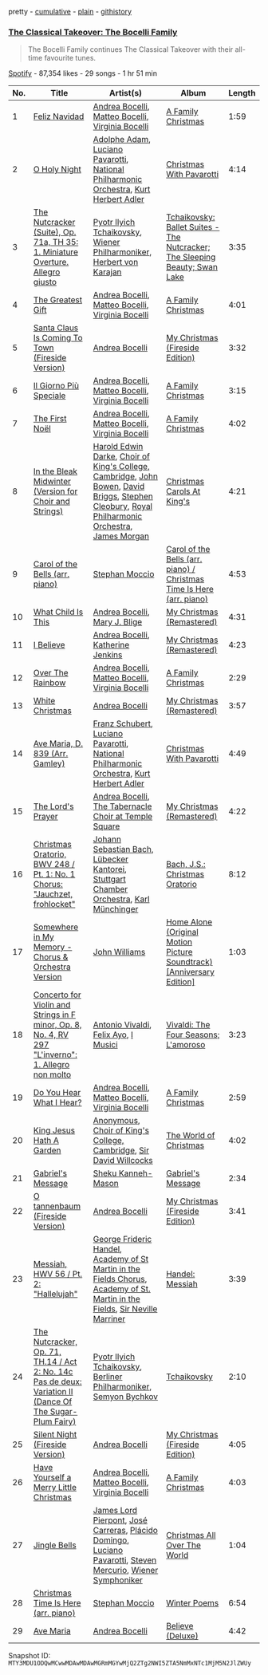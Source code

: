 pretty - [cumulative](/playlists/cumulative/37i9dQZF1DWXtBjoO4Thyy.md) - [plain](/playlists/plain/37i9dQZF1DWXtBjoO4Thyy) - [githistory](https://github.githistory.xyz/mackorone/spotify-playlist-archive/blob/main/playlists/plain/37i9dQZF1DWXtBjoO4Thyy)

### [The Classical Takeover: The Bocelli Family](https://open.spotify.com/playlist/37i9dQZF1DWXtBjoO4Thyy)

> The Bocelli Family continues The Classical Takeover with their all\-time favourite tunes.

[Spotify](https://open.spotify.com/user/spotify) - 87,354 likes - 29 songs - 1 hr 51 min

| No. | Title | Artist(s) | Album | Length |
|---|---|---|---|---|
| 1 | [Feliz Navidad](https://open.spotify.com/track/4h8gC82RmwrIsNYibTbXvs) | [Andrea Bocelli](https://open.spotify.com/artist/3EA9hVIzKfFiQI0Kikz2wo), [Matteo Bocelli](https://open.spotify.com/artist/3SzmIPVTtVc0AzbR8kwk0w), [Virginia Bocelli](https://open.spotify.com/artist/5zF9MgOi02PuW8KAH9VtyX) | [A Family Christmas](https://open.spotify.com/album/5q3BRC7sphYO3vIhAsOTFc) | 1:59 |
| 2 | [O Holy Night](https://open.spotify.com/track/0lD2KSQ1NpPK3yYWsOmWvl) | [Adolphe Adam](https://open.spotify.com/artist/71VUVLmoTKKYfIugkavMeS), [Luciano Pavarotti](https://open.spotify.com/artist/0Y8KmFkKOgJybpVobn1onU), [National Philharmonic Orchestra](https://open.spotify.com/artist/2Ek1WGW7WeyDoxsZiu0AAd), [Kurt Herbert Adler](https://open.spotify.com/artist/6hiFukbNj4yzxTtQ2CrUFP) | [Christmas With Pavarotti](https://open.spotify.com/album/09N9UkEQRmcGccwnonS5rq) | 4:14 |
| 3 | [The Nutcracker \(Suite\), Op\. 71a, TH 35: 1\. Miniature Overture\. Allegro giusto](https://open.spotify.com/track/1BQMuHvQt4sqM3BHaa4pMe) | [Pyotr Ilyich Tchaikovsky](https://open.spotify.com/artist/3MKCzCnpzw3TjUYs2v7vDA), [Wiener Philharmoniker](https://open.spotify.com/artist/003f4bk13c6Q3gAUXv7dGJ), [Herbert von Karajan](https://open.spotify.com/artist/5zCaQxjl110XTrm4LQ1CxY) | [Tchaikovsky: Ballet Suites \- The Nutcracker; The Sleeping Beauty; Swan Lake](https://open.spotify.com/album/2jgxcoQqEde7wyqUeyL2pd) | 3:35 |
| 4 | [The Greatest Gift](https://open.spotify.com/track/6GBYT0dqkba3xaXS5BkPKE) | [Andrea Bocelli](https://open.spotify.com/artist/3EA9hVIzKfFiQI0Kikz2wo), [Matteo Bocelli](https://open.spotify.com/artist/3SzmIPVTtVc0AzbR8kwk0w), [Virginia Bocelli](https://open.spotify.com/artist/5zF9MgOi02PuW8KAH9VtyX) | [A Family Christmas](https://open.spotify.com/album/5q3BRC7sphYO3vIhAsOTFc) | 4:01 |
| 5 | [Santa Claus Is Coming To Town \(Fireside Version\)](https://open.spotify.com/track/1YlM7rSg7XT1DGY6Vy5zhw) | [Andrea Bocelli](https://open.spotify.com/artist/3EA9hVIzKfFiQI0Kikz2wo) | [My Christmas \(Fireside Edition\)](https://open.spotify.com/album/4Q17cfjjk9wMQ1PAFkGjPS) | 3:32 |
| 6 | [Il Giorno Più Speciale](https://open.spotify.com/track/6FzsCT6DCr8hckm5FdU4do) | [Andrea Bocelli](https://open.spotify.com/artist/3EA9hVIzKfFiQI0Kikz2wo), [Matteo Bocelli](https://open.spotify.com/artist/3SzmIPVTtVc0AzbR8kwk0w), [Virginia Bocelli](https://open.spotify.com/artist/5zF9MgOi02PuW8KAH9VtyX) | [A Family Christmas](https://open.spotify.com/album/5q3BRC7sphYO3vIhAsOTFc) | 3:15 |
| 7 | [The First Noël](https://open.spotify.com/track/4GvIQJ0xGu1IaaLEs8PWFe) | [Andrea Bocelli](https://open.spotify.com/artist/3EA9hVIzKfFiQI0Kikz2wo), [Matteo Bocelli](https://open.spotify.com/artist/3SzmIPVTtVc0AzbR8kwk0w), [Virginia Bocelli](https://open.spotify.com/artist/5zF9MgOi02PuW8KAH9VtyX) | [A Family Christmas](https://open.spotify.com/album/5q3BRC7sphYO3vIhAsOTFc) | 4:02 |
| 8 | [In the Bleak Midwinter \(Version for Choir and Strings\)](https://open.spotify.com/track/3wXkC0b1LYIGySg98ORz33) | [Harold Edwin Darke](https://open.spotify.com/artist/4Siha7mUYtEU2wu0kXRlss), [Choir of King's College, Cambridge](https://open.spotify.com/artist/0f3PsS9IQ6whvNMFFKnpjl), [John Bowen](https://open.spotify.com/artist/4d4dDd3rH8w9lGp62LesY6), [David Briggs](https://open.spotify.com/artist/6fpm54DfoAd1JokubtQiNL), [Stephen Cleobury](https://open.spotify.com/artist/0ugRf6ECGBFRCHlv9iG1No), [Royal Philharmonic Orchestra](https://open.spotify.com/artist/0MvSBMGRQJY3mRwIbJsqF1), [James Morgan](https://open.spotify.com/artist/7mC0zQ4J4cJPNGYFlmiQVC) | [Christmas Carols At King's](https://open.spotify.com/album/4mq2oGQxvjovA6XWCGoeKz) | 4:21 |
| 9 | [Carol of the Bells \(arr\. piano\)](https://open.spotify.com/track/5FCJXbQPOgC68fpHnBgHWx) | [Stephan Moccio](https://open.spotify.com/artist/25s9H1JQmTu3iuFzpXWUIg) | [Carol of the Bells \(arr\. piano\) / Christmas Time Is Here \(arr\. piano\)](https://open.spotify.com/album/5vYP61VuwDOFaqRfUtrhf7) | 4:53 |
| 10 | [What Child Is This](https://open.spotify.com/track/2z1ZqvD08zrfACPZFZB3tr) | [Andrea Bocelli](https://open.spotify.com/artist/3EA9hVIzKfFiQI0Kikz2wo), [Mary J\. Blige](https://open.spotify.com/artist/1XkoF8ryArs86LZvFOkbyr) | [My Christmas \(Remastered\)](https://open.spotify.com/album/37QhqwG2GFkVdlyRjvgKme) | 4:31 |
| 11 | [I Believe](https://open.spotify.com/track/0lEtNAlZT7BbWyMZbHNDhy) | [Andrea Bocelli](https://open.spotify.com/artist/3EA9hVIzKfFiQI0Kikz2wo), [Katherine Jenkins](https://open.spotify.com/artist/6dkXCmyrSrQteo0gwOGzFl) | [My Christmas \(Remastered\)](https://open.spotify.com/album/37QhqwG2GFkVdlyRjvgKme) | 4:23 |
| 12 | [Over The Rainbow](https://open.spotify.com/track/3Y92KuhfETiU7BaAQyVgyi) | [Andrea Bocelli](https://open.spotify.com/artist/3EA9hVIzKfFiQI0Kikz2wo), [Matteo Bocelli](https://open.spotify.com/artist/3SzmIPVTtVc0AzbR8kwk0w), [Virginia Bocelli](https://open.spotify.com/artist/5zF9MgOi02PuW8KAH9VtyX) | [A Family Christmas](https://open.spotify.com/album/5q3BRC7sphYO3vIhAsOTFc) | 2:29 |
| 13 | [White Christmas](https://open.spotify.com/track/0PrFvFqEWHS85XmRJCKcBr) | [Andrea Bocelli](https://open.spotify.com/artist/3EA9hVIzKfFiQI0Kikz2wo) | [My Christmas \(Remastered\)](https://open.spotify.com/album/37QhqwG2GFkVdlyRjvgKme) | 3:57 |
| 14 | [Ave Maria, D\. 839 \(Arr\. Gamley\)](https://open.spotify.com/track/53AHHbBncRxcjnvAxlrw1T) | [Franz Schubert](https://open.spotify.com/artist/2p0UyoPfYfI76PCStuXfOP), [Luciano Pavarotti](https://open.spotify.com/artist/0Y8KmFkKOgJybpVobn1onU), [National Philharmonic Orchestra](https://open.spotify.com/artist/2Ek1WGW7WeyDoxsZiu0AAd), [Kurt Herbert Adler](https://open.spotify.com/artist/6hiFukbNj4yzxTtQ2CrUFP) | [Christmas With Pavarotti](https://open.spotify.com/album/09N9UkEQRmcGccwnonS5rq) | 4:49 |
| 15 | [The Lord's Prayer](https://open.spotify.com/track/07SgtBT6GeNRBaU2X3AOiX) | [Andrea Bocelli](https://open.spotify.com/artist/3EA9hVIzKfFiQI0Kikz2wo), [The Tabernacle Choir at Temple Square](https://open.spotify.com/artist/1GRl6sRyLg9ToOohIE2wW5) | [My Christmas \(Remastered\)](https://open.spotify.com/album/37QhqwG2GFkVdlyRjvgKme) | 4:22 |
| 16 | [Christmas Oratorio, BWV 248 / Pt\. 1: No\. 1 Chorus: "Jauchzet, frohlocket"](https://open.spotify.com/track/1cVFajoYYks3Lvlymw3Rnn) | [Johann Sebastian Bach](https://open.spotify.com/artist/5aIqB5nVVvmFsvSdExz408), [Lübecker Kantorei](https://open.spotify.com/artist/5bMo7bMaqN4DTdxC3heDBn), [Stuttgart Chamber Orchestra](https://open.spotify.com/artist/51RiZjPgKKJ1uDsZVmntmF), [Karl Münchinger](https://open.spotify.com/artist/2nhApVkD1mcbeH3ubJHiGg) | [Bach, J.S.: Christmas Oratorio](https://open.spotify.com/album/6IxPr96LP4aDbd5VOgu3Hn) | 8:12 |
| 17 | [Somewhere in My Memory \- Chorus & Orchestra Version](https://open.spotify.com/track/1WA5av9UlqPNOKcaUdWbGM) | [John Williams](https://open.spotify.com/artist/3dRfiJ2650SZu6GbydcHNb) | [Home Alone \(Original Motion Picture Soundtrack\) \[Anniversary Edition\]](https://open.spotify.com/album/3rDo7fQDUwJ6qmxwP5yQsY) | 1:03 |
| 18 | [Concerto for Violin and Strings in F minor, Op\. 8, No\. 4, RV 297 "L'inverno": 1\. Allegro non molto](https://open.spotify.com/track/2WcH0XXS50IsXmkSVJHAXZ) | [Antonio Vivaldi](https://open.spotify.com/artist/2QOIawHpSlOwXDvSqQ9YJR), [Felix Ayo](https://open.spotify.com/artist/556uJ3UBpGk6gtK89dOfZ2), [I Musici](https://open.spotify.com/artist/5TYM4xzvG2OuZafhTEuAHX) | [Vivaldi: The Four Seasons; L'amoroso](https://open.spotify.com/album/5Xa9HJCQsIYvs0azMJBdNV) | 3:23 |
| 19 | [Do You Hear What I Hear?](https://open.spotify.com/track/2QBHj5lBETlmtrP7IxJ3cA) | [Andrea Bocelli](https://open.spotify.com/artist/3EA9hVIzKfFiQI0Kikz2wo), [Matteo Bocelli](https://open.spotify.com/artist/3SzmIPVTtVc0AzbR8kwk0w), [Virginia Bocelli](https://open.spotify.com/artist/5zF9MgOi02PuW8KAH9VtyX) | [A Family Christmas](https://open.spotify.com/album/5q3BRC7sphYO3vIhAsOTFc) | 2:59 |
| 20 | [King Jesus Hath A Garden](https://open.spotify.com/track/7yktQ1hC4esgDOkh3YZAVE) | [Anonymous](https://open.spotify.com/artist/4kCZ5nyurc9eIqLJfUcW0Y), [Choir of King's College, Cambridge](https://open.spotify.com/artist/0f3PsS9IQ6whvNMFFKnpjl), [Sir David Willcocks](https://open.spotify.com/artist/3adMGKhs0hyGuTVpe7hnqC) | [The World of Christmas](https://open.spotify.com/album/6d6MHfC0h20demwFLYnsRq) | 4:02 |
| 21 | [Gabriel's Message](https://open.spotify.com/track/0QWDOBSNiPaM73Y2AxXQ4L) | [Sheku Kanneh\-Mason](https://open.spotify.com/artist/6OTr0YwLwGdv7mlmX27hRX) | [Gabriel's Message](https://open.spotify.com/album/0YC5jOsmjX2LebjVZq0VMa) | 2:34 |
| 22 | [O tannenbaum \(Fireside Version\)](https://open.spotify.com/track/6mdw5vi9ti0BkBzukDe4P2) | [Andrea Bocelli](https://open.spotify.com/artist/3EA9hVIzKfFiQI0Kikz2wo) | [My Christmas \(Fireside Edition\)](https://open.spotify.com/album/4Q17cfjjk9wMQ1PAFkGjPS) | 3:41 |
| 23 | [Messiah, HWV 56 / Pt\. 2: "Hallelujah"](https://open.spotify.com/track/4TNCQyG2gmepsGoeLdRKn4) | [George Frideric Handel](https://open.spotify.com/artist/1QL7yTHrdahRMpvNtn6rI2), [Academy of St Martin in the Fields Chorus](https://open.spotify.com/artist/1GxYERY1PDh1dEuFqvTDa5), [Academy of St\. Martin in the Fields](https://open.spotify.com/artist/77CaCn32H4mOMQA7UElzfF), [Sir Neville Marriner](https://open.spotify.com/artist/6NUhQz7eAEsZvjEHTKHux9) | [Handel: Messiah](https://open.spotify.com/album/4fMwLdKBFB0A2XjrB8vvM5) | 3:39 |
| 24 | [The Nutcracker, Op\. 71, TH.14 / Act 2: No\. 14c Pas de deux: Variation II \(Dance Of The Sugar\-Plum Fairy\)](https://open.spotify.com/track/4Eb7YG1wKOACmepFX7IS5U) | [Pyotr Ilyich Tchaikovsky](https://open.spotify.com/artist/3MKCzCnpzw3TjUYs2v7vDA), [Berliner Philharmoniker](https://open.spotify.com/artist/6uRJnvQ3f8whVnmeoecv5Z), [Semyon Bychkov](https://open.spotify.com/artist/6qg886AZaBjnfRF5tEs4Ht) | [Tchaikovsky](https://open.spotify.com/album/438o4UfLaxtqzrtZ0H0eKp) | 2:10 |
| 25 | [Silent Night \(Fireside Version\)](https://open.spotify.com/track/50wpeJECxWjh9QNdxO7uE2) | [Andrea Bocelli](https://open.spotify.com/artist/3EA9hVIzKfFiQI0Kikz2wo) | [My Christmas \(Fireside Edition\)](https://open.spotify.com/album/4Q17cfjjk9wMQ1PAFkGjPS) | 4:05 |
| 26 | [Have Yourself a Merry Little Christmas](https://open.spotify.com/track/4xorfKwLcAd5ePsmd47bc7) | [Andrea Bocelli](https://open.spotify.com/artist/3EA9hVIzKfFiQI0Kikz2wo), [Matteo Bocelli](https://open.spotify.com/artist/3SzmIPVTtVc0AzbR8kwk0w), [Virginia Bocelli](https://open.spotify.com/artist/5zF9MgOi02PuW8KAH9VtyX) | [A Family Christmas](https://open.spotify.com/album/5q3BRC7sphYO3vIhAsOTFc) | 4:03 |
| 27 | [Jingle Bells](https://open.spotify.com/track/61EQ28xws6WobRTkI08yZp) | [James Lord Pierpont](https://open.spotify.com/artist/5iIKeTzlmN0QATljeEk27G), [José Carreras](https://open.spotify.com/artist/1ahGKezyX9Rl7GuEF2tc15), [Plácido Domingo](https://open.spotify.com/artist/4pU3BpenOZFEBzORx2YBJW), [Luciano Pavarotti](https://open.spotify.com/artist/0Y8KmFkKOgJybpVobn1onU), [Steven Mercurio](https://open.spotify.com/artist/1tVeyHElHwol59M1EPwQHD), [Wiener Symphoniker](https://open.spotify.com/artist/6XZxFuZaBnZBngpxbut80O) | [Christmas All Over The World](https://open.spotify.com/album/6aWIpkaSmKp4zmasN3S0GB) | 1:04 |
| 28 | [Christmas Time Is Here \(arr\. piano\)](https://open.spotify.com/track/4BLsnVkGnC5AeC31cOLI4P) | [Stephan Moccio](https://open.spotify.com/artist/25s9H1JQmTu3iuFzpXWUIg) | [Winter Poems](https://open.spotify.com/album/21xqG6ge0VhBE0YDqVUqgX) | 6:54 |
| 29 | [Ave Maria](https://open.spotify.com/track/2M9IDFz9qjUws70gkPbBkb) | [Andrea Bocelli](https://open.spotify.com/artist/3EA9hVIzKfFiQI0Kikz2wo) | [Believe \(Deluxe\)](https://open.spotify.com/album/1YuRC8Fj5XdgpuoA7yBDnr) | 4:42 |

Snapshot ID: `MTY3MDU1ODQwMCwwMDAwMDAwMGRmMGYwMjQ2ZTg2NWI5ZTA5NmMxNTc1MjM5N2JlZWUy`
